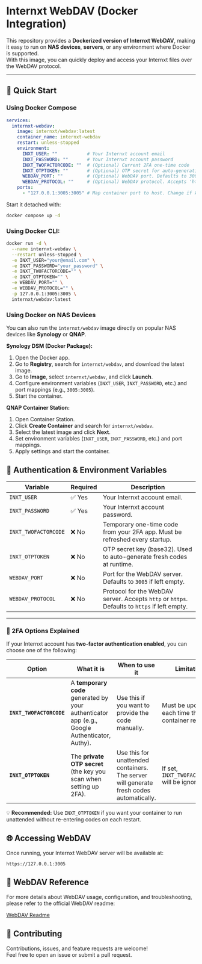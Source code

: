 # Internxt WebDAV (Docker Integration)

This repository provides a **Dockerized version of Internxt WebDAV**, making it easy to run on **NAS devices**, **servers**, or any environment where Docker is supported.  
With this image, you can quickly deploy and access your Internxt files over the WebDAV protocol.

---

## 🚀 Quick Start

### Using Docker Compose

```yaml
services:
  internxt-webdav:
    image: internxt/webdav:latest
    container_name: internxt-webdav
    restart: unless-stopped
    environment:
      INXT_USER: ""           # Your Internxt account email
      INXT_PASSWORD: ""       # Your Internxt account password
      INXT_TWOFACTORCODE: ""  # (Optional) Current 2FA one-time code
      INXT_OTPTOKEN: ""       # (Optional) OTP secret for auto-generating 2FA codes
      WEBDAV_PORT: ""         # (Optional) WebDAV port. Defaults to 3005 if empty
      WEBDAV_PROTOCOL: ""     # (Optional) WebDAV protocol. Accepts 'http' or 'https'. Defaults to 'https' if empty
    ports:
      - "127.0.0.1:3005:3005" # Map container port to host. Change if WEBDAV_PORT is customized
```

Start it detached with:

```bash
docker compose up -d
```

### Using Docker CLI:

```bash
docker run -d \
  --name internxt-webdav \
  --restart unless-stopped \
  -e INXT_USER="your@email.com" \
  -e INXT_PASSWORD="your_password" \
  -e INXT_TWOFACTORCODE="" \
  -e INXT_OTPTOKEN="" \
  -e WEBDAV_PORT="" \
  -e WEBDAV_PROTOCOL="" \
  -p 127.0.0.1:3005:3005 \
  internxt/webdav:latest
```

### Using Docker on NAS Devices

You can also run the `internxt/webdav` image directly on popular NAS devices like **Synology** or **QNAP**.

**Synology DSM (Docker Package):**

1. Open the Docker app.
2. Go to **Registry**, search for `internxt/webdav`, and download the latest image.
3. Go to **Image**, select `internxt/webdav`, and click **Launch**.
4. Configure environment variables (`INXT_USER`, `INXT_PASSWORD`, etc.) and port mappings (e.g., `3005:3005`).
5. Start the container.

**QNAP Container Station:**

1. Open Container Station.
2. Click **Create Container** and search for `internxt/webdav`.
3. Select the latest image and click **Next**.
4. Set environment variables (`INXT_USER`, `INXT_PASSWORD`, etc.) and port mappings.
5. Apply settings and start the container.


## 🔑 Authentication & Environment Variables

| Variable             | Required | Description                                                                                    |
|----------------------|----------|------------------------------------------------------------------------------------------------|
| `INXT_USER`          | ✅ Yes   | Your Internxt account email.                                                                   |
| `INXT_PASSWORD`      | ✅ Yes   | Your Internxt account password.                                                                |
| `INXT_TWOFACTORCODE` | ❌ No    | Temporary one-time code from your 2FA app. Must be refreshed every startup.                    |
| `INXT_OTPTOKEN`      | ❌ No    | OTP secret key (base32). Used to auto-generate fresh codes at runtime.                         |
| `WEBDAV_PORT`        | ❌ No    | Port for the WebDAV server. Defaults to `3005` if left empty.                                  |
| `WEBDAV_PROTOCOL`    | ❌ No    | Protocol for the WebDAV server. Accepts `http` or `https`. Defaults to `https` if left empty.  |


---

### 🔄 2FA Options Explained

If your Internxt account has **two-factor authentication enabled**, you can choose one of the following:

| Option                  | What it is                                                   | When to use it                           | Limitation |
|-------------------------|--------------------------------------------------------------|------------------------------------------|------------|
| **`INXT_TWOFACTORCODE`** | A **temporary code** generated by your authenticator app (e.g., Google Authenticator, Authy). | Use this if you want to provide the code manually. | Must be updated each time the container restarts. |
| **`INXT_OTPTOKEN`**     | The **private OTP secret** (the key you scan when setting up 2FA). | Use this for unattended containers. The server will generate fresh codes automatically. | If set, `INXT_TWOFACTORCODE` will be ignored. |

💡 **Recommended:** Use `INXT_OTPTOKEN` if you want your container to run unattended without re-entering codes on each restart.


## 🌐 Accessing WebDAV

Once running, your Internxt WebDAV server will be available at:

```
https://127.0.0.1:3005
```

## 📘 WebDAV Reference

For more details about WebDAV usage, configuration, and troubleshooting, please refer to the official WebDAV readme:

[WebDAV Readme](https://github.com/internxt/cli/blob/main/WEBDAV.md)

## 🤝 Contributing

Contributions, issues, and feature requests are welcome!  
Feel free to open an issue or submit a pull request.
